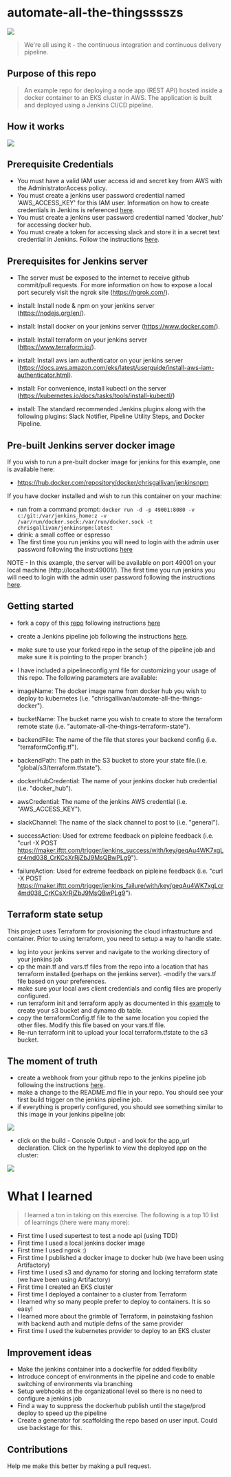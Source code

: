 

# automate-all-the-thingsssszs

![](/images/yoda.jfif)

> We're all using it - the continuous integration and continuous delivery pipeline. 

## Purpose of this repo

> An example repo for deploying a node app (REST API) hosted inside a docker container to an EKS cluster in AWS. The application is built and deployed using a Jenkins CI/CD pipeline.

## How it works

![](/images/Automate-all-the-things.png)

## Prerequisite Credentials

- You must have a valid IAM user access id and secret key from AWS with the AdministratorAccess policy.
- You must create a jenkins user password credential named 'AWS_ACCESS_KEY' for this IAM user. Information on how to create credentials in Jenkins is referenced [here](https://www.jenkins.io/doc/book/using/using-credentials/).
- You must create a jenkins user password credential named 'docker_hub' for accessing docker hub.
- You must create a token for accessing slack and store it in a secret text credential in Jenkins. Follow the instructions [here](https://plugins.jenkins.io/slack/).

## Prerequisites for Jenkins server

- The server must be exposed to the internet to receive github commit/pull requests. For more information on how to expose a local port securely visit the ngrok site (https://ngrok.com/).

- install: Install node & npm on your jenkins server (https://nodejs.org/en/).
- install: Install docker on your jenkins server (https://www.docker.com/).
- install: Install terraform  on your jenkins server (https://www.terraform.io/).
- install: Install aws iam authenticator on your jenkins server (https://docs.aws.amazon.com/eks/latest/userguide/install-aws-iam-authenticator.html).
- install: For convenience, install kubectl on the server (https://kubernetes.io/docs/tasks/tools/install-kubectl/)
- install: The standard recommended Jenkins plugins along with the following plugins: Slack Notifier, Pipeline Utility Steps, and Docker Pipeline.

## Pre-built Jenkins server docker image

If you wish to run a pre-built docker image for jenkins for this example, one is available here:

- https://hub.docker.com/repository/docker/chrisgallivan/jenkinsnpm

If you have docker installed and wish to run this container on your machine:

- run from a command prompt: `docker run -d -p 49001:8080 -v c:/git:/var/jenkins_home:z -v /var/run/docker.sock:/var/run/docker.sock -t chrisgallivan/jenkinsnpm:latest`
- drink: a small coffee or espresso
- The first time you run jenkins you will need to login with the admin user password following the instructions [here](https://www.jenkins.io/doc/book/installing/linux/#setup)

NOTE - In this example, the server will be available on port 49001 on your local machine (http://localhost:49001/).
The first time you run jenkins you will need to login with the admin user password following the instructions [here](https://www.jenkins.io/doc/book/installing/linux/#setup-wizard).

## Getting started

- fork a copy of this [repo](https://github.com/chrisgallivan/automate-all-the-things) following instructions [here](https://docs.github.com/en/free-pro-team@latest/github/getting-started-with-github/fork-a-repo)
- create a Jenkins pipeline job following the instructions [here](https://www.jenkins.io/doc/book/pipeline/getting-started/#defining-a-pipeline-in-scm).
- make sure to use your forked repo in the setup of the pipeline job and make sure it is pointing to the proper branch:)
- I have included a pipelineconfig.yml file for customizing your usage of this repo. The following parameters are available: 

- imageName: The docker image name from docker hub you wish to deploy to kubernetes (i.e. "chrisgallivan/automate-all-the-things-docker").
- bucketName: The bucket name you wish to create to store the terraform remote state (i.e. "automate-all-the-things-terraform-state").
- backendFile: The name of the file that stores your backend config (i.e. "terraformConfig.tf").
- backendPath:  The path in the S3 bucket to store your state file.(i.e. "global/s3/terraform.tfstate").
- dockerHubCredential: The name of your jenkins docker hub credential (i.e. "docker_hub").
- awsCredential: The name of the jenkins AWS credential (i.e. "AWS_ACCESS_KEY").
- slackChannel: The name of the slack channel to post to (i.e. "general").
- successAction: Used for extreme feedback on pipleine feedback (i.e. "curl -X POST https://maker.ifttt.com/trigger/jenkins_success/with/key/geqAu4WK7xgLcr4md038_CrKCsXrRjZbJ9MsQBwPLg9").
- failureAction: Used for extreme feedback on pipleine feedback (i.e. "curl -X POST https://maker.ifttt.com/trigger/jenkins_failure/with/key/geqAu4WK7xgLcr4md038_CrKCsXrRjZbJ9MsQBwPLg9").

## Terraform state setup

This project uses Terraform for provisioning the cloud infrastructure and container. Prior to using terraform, you need to setup a way to handle state. 
- log into your jenkins server and navigate to the working directory of your jenkins job
- cp the main.tf and vars.tf files from the repo into a location that has terraform installed (perhaps on the jenkins server). 
-modify the vars.tf file based on your preferences.
- make sure your local aws client credentials and config files are properly configured.
- run terraform init and terraform apply as documented in this [example](https://blog.gruntwork.io/how-to-manage-terraform-state-28f5697e68fa) to create your s3 bucket and dynamo db table. 
- copy the terraformConfig.tf file to the same location you copied the other files. Modify this file based on your vars.tf file.
- Re-run terraform init to upload your local terraform.tfstate to the s3 bucket.

## The moment of truth

- create a webhook from your github repo to the jenkins pipeline job following the instructions [here](https://dzone.com/articles/adding-a-github-webhook-in-your-jenkins-pipeline).
- make a change to the README.md file in your repo. You should see your first build trigger on the jenkins pipeline job.
- if everything is properly configured, you should see something similar to this image in your jenkins pipeline job:

![](./images/success.png)

- click on the build - Console Output  - and look for the app_url declaration. Click on the hyperlink to view the deployed app on the cluster:

![](./images/app_url.png)

# What I learned

> I learned a ton in taking on this exercise. The following is a top 10 list of learnings (there were many more):

- First time I used supertest to test a node api (using TDD)
- First time I used a local jenkins docker image
- First time I used ngrok :)
- First time I published a docker image to docker hub (we have been using Artifactory)
- First time I used s3 and dynamo for storing and locking terraform state (we have been using Artifactory)
- First time I created an EKS cluster
- First time I deployed a container to a cluster from Terraform
- I learned why so many people prefer to deploy to containers. It is so easy!
- I learned more about the grimble of Terraform, in painstaking fashion with backend auth and mutiple defns of the same provider
- First time I used the kubernetes provider to deploy to an EKS cluster


## Improvement ideas

- Make the jenkins container into a dockerfile for added flexibility
- Introduce concept of environments in the pipeline and code to enable switching of environments via branching
- Setup webhooks at the organizational level so there is no need to configure a jenkins job
- Find a way to suppress the dockerhub publish until the stage/prod deploy to speed up the pipeline
- Create a generator for scaffolding the repo based on user input. Could use backstage for this.


## Contributions
Help me make this better by making a pull request.
